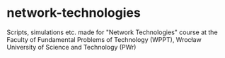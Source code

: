 # network-technologies
Scripts, simulations etc. made for "Network Technologies" course at the Faculty of Fundamental Problems of Technology (WPPT), Wrocław University of Science and Technology (PWr)
